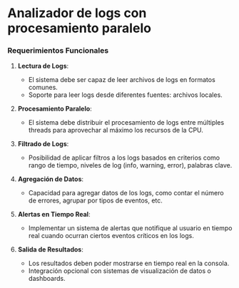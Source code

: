 # Analizador de logs con procesamiento paralelo

### Requerimientos Funcionales

1. **Lectura de Logs**:
    - El sistema debe ser capaz de leer archivos de logs en formatos comunes.
    - Soporte para leer logs desde diferentes fuentes: archivos locales.

2. **Procesamiento Paralelo**:
    - El sistema debe distribuir el procesamiento de logs entre múltiples threads para aprovechar al máximo los recursos de la CPU.

3. **Filtrado de Logs**:
    - Posibilidad de aplicar filtros a los logs basados en criterios como rango de tiempo, niveles de log (info, warning, error), palabras clave.

4. **Agregación de Datos**:
    - Capacidad para agregar datos de los logs, como contar el número de errores, agrupar por tipos de eventos, etc.

5. **Alertas en Tiempo Real**:
    - Implementar un sistema de alertas que notifique al usuario en tiempo real cuando ocurran ciertos eventos críticos en los logs.

6. **Salida de Resultados**:
    - Los resultados deben poder mostrarse en tiempo real en la consola.
    - Integración opcional con sistemas de visualización de datos o dashboards.